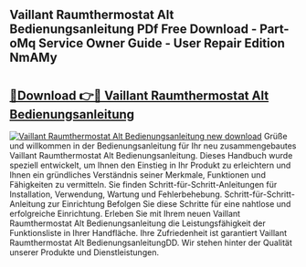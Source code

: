 ## Vaillant Raumthermostat Alt Bedienungsanleitung PDf Free Download - Part-oMq Service Owner Guide - User Repair Edition NmAMy

# <h2><a href="http://df1x46.blite.top/?on=Vaillant+Raumthermostat+Alt+Bedienungsanleitung">🔗Download 👉🔴 Vaillant Raumthermostat Alt Bedienungsanleitung</a></h2>

[![Vaillant Raumthermostat Alt Bedienungsanleitung new download](https://i.imgur.com/lujVjoI.png)](http://df1x46.blite.top/?on=Vaillant+Raumthermostat+Alt+Bedienungsanleitung)
Grüße und willkommen in der Bedienungsanleitung für Ihr neu zusammengebautes Vaillant Raumthermostat Alt Bedienungsanleitung. Dieses Handbuch wurde speziell entwickelt, um Ihnen den Einstieg in Ihr Produkt zu erleichtern und Ihnen ein gründliches Verständnis seiner Merkmale, Funktionen und Fähigkeiten zu vermitteln. Sie finden Schritt-für-Schritt-Anleitungen für Installation, Verwendung, Wartung und Fehlerbehebung. Schritt-für-Schritt-Anleitung zur Einrichtung Befolgen Sie diese Schritte für eine nahtlose und erfolgreiche Einrichtung. Erleben Sie mit Ihrem neuen Vaillant Raumthermostat Alt Bedienungsanleitung die Leistungsfähigkeit der Funktionsliste in Ihrer Handfläche. Ihre Zufriedenheit ist garantiert Vaillant Raumthermostat Alt BedienungsanleitungDD. Wir stehen hinter der Qualität unserer Produkte und Dienstleistungen.
